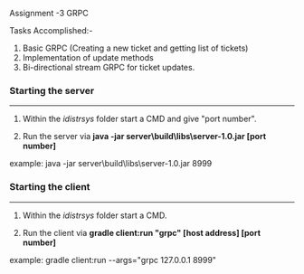 Assignment -3 GRPC

Tasks Accomplished:-
1. Basic GRPC (Creating a new ticket and getting list of tickets)
2. Implementation of update methods 
3. Bi-directional stream GRPC for ticket updates.

### Starting the server
------------------------
1. Within the _idistrsys_ folder start a CMD and give "port number".

2. Run the server via **java -jar server\build\libs\server-1.0.jar  [port number]**

example: java -jar server\build\libs\server-1.0.jar 8999


### Starting the client
------------------------
1. Within the _idistrsys_ folder start a CMD.

2. Run the client via **gradle client:run "grpc" [host address] [port number]**

example: gradle client:run --args="grpc 127.0.0.1 8999"


